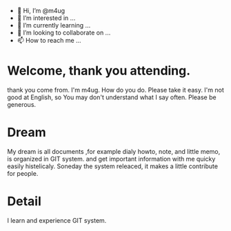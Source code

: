 - 👋 Hi, I’m @m4ug
- 👀 I’m interested in ...
- 🌱 I’m currently learning ...
- 💞️ I’m looking to collaborate on ...
- 📫 How to reach me ...

<!---
m4ug/m4ug is a ✨ special ✨ repository because its `README.md` (this file) appears on your GitHub profile.
You can click the Preview link to take a look at your changes.
--->

# Welcome, thank you attending.

thank you come from. I'm m4ug. How do you do. Please take it easy.
I'm not good at English, so You may don't understand what I say often.
Please be generous.

# Dream

My dream is all documents ,for example dialy howto, note, and little memo, is organized in GIT system.
and get important information with me quicky easily histelicaly.
Soneday the system releaced, it makes a little contribute for people.

# Detail

I learn and experience GIT system.
